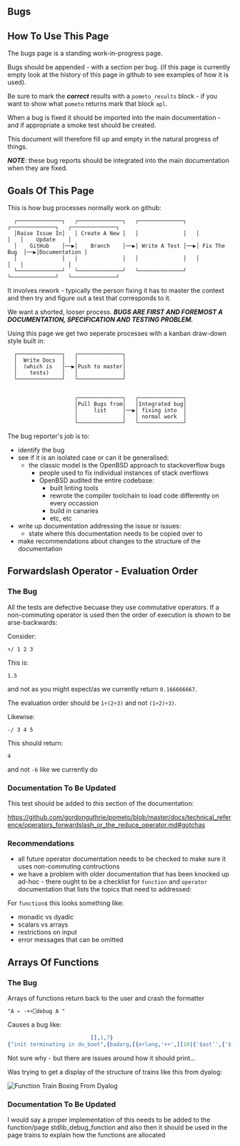 ## Bugs

## How To Use This Page

The bugs page is a standing work-in-progress page.

Bugs should be appended - with a section per bug. (if this page is currently empty look at the history of this page in github to see examples of how it is used).

Be sure to mark the ***correct*** results with a `pometo_results` block - if you want to show what `pometo` returns mark that block `apl`.

When a bug is fixed it should be imported into the main documentation - and if appropriate a smoke test should be created.

This document will therefore fill up and empty in the natural progress of things.

***NOTE***: these bug reports should be integrated into the main documentation when they are fixed.

## Goals Of This Page

This is how bug processes normally work on github:

```diagram
  ┌──────────────┐   ┌──────────────┐   ┌──────────────┐   ┌──────────────┐   ┌──────────────┐
  │Raise Issue In│   │ Create A New │   │              │   │              │   │    Update    │
  │    GitHub    │──▶│    Branch    │──▶│ Write A Test │──▶│ Fix The Bug  │──▶│Documentation │
  │              │   │              │   │              │   │              │   │              │
  └──────────────┘   └──────────────┘   └──────────────┘   └──────────────┘   └──────────────┘
```

It involves rework - typically the person fixing it has to master the context and then try and figure out a test that corresponds to it.

We want a shorted, looser process. ***BUGS ARE FIRST AND FOREMOST A DOCUMENTATION, SPECIFICATION AND TESTING PROBLEM.***

Using this page we get two seperate processes with a kanban draw-down style built in:

```diagram
  ┌──────────────┐   ┌──────────────┐
  │  Write Docs  │   │              │
  │  (which is   │──▶│Push to master│
  │    tests)    │   │              │
  └──────────────┘   └──────────────┘


                     ┌──────────────┐   ┌──────────────┐
                     │Pull Bugs from│   │Integrated bug│
                     │     list     │──▶│ fixing into  │
                     │              │   │ normal work  │
                     └──────────────┘   └──────────────┘
```

The bug reporter's job is to:

* identify the bug
* see if it is an isolated case or can it be generalised:
    * the classic model is the OpenBSD approach to stackoverflow bugs
        * people used to fix individual instances of stack overflows
        * OpenBSD audited the entire codebase:
            * built linting tools
            * rewrote the compiler toolchain to load code differently on every occassion
            * build in canaries
            * etc, etc
* write up documentation addressing the issue or issues:
   * state where this documentation needs to be copied over to
* make recommendations about changes to the structure of the documentation

## Forwardslash Operator - Evaluation Order

### The Bug

All the tests are defective becuase they use commutative operators. If a non-commuting operator is used then the order of execution is shown to be arse-backwards:

Consider:

```pometo
÷/ 1 2 3
```

This is:
```pometo_results
1.5
```
and not as you might expect/as we currently return `0.166666667`.

The evaluation order should be `1÷(2÷3)` and not `(1÷2)÷3)`.

Likewise:

```
-/ 3 4 5
```

This should return:

```pometo_results
4
```

and not `-6` like we currently do

### Documentation To Be Updated

This test should be added to this section of the documentation:

https://github.com/gordonguthrie/pometo/blob/master/docs/technical_reference/operators_forwardslash_or_the_reduce_operator.md#gotchas

### Recommendations

* all future operator documentation needs to be checked to make sure it uses non-commuting contructions
* we have a problem with older documentation that has been knocked up ad-hoc - there ought to be a checklist for `function` and `operator` documentation that lists the topics that need to addressed:

For `function`s this looks something like:

* monadic vs dyadic
* scalars vs arrays
* restrictions on input
* error messages that can be omitted

## Arrays Of Functions

### The Bug

Arrays of functions return back to the user and crash the formatter

```apl
"A ← -+÷⎕debug A "
```

Causes a bug like:
```erlang
                          [],1,7}
{"init terminating in do_boot",{badarg,[{erlang,'++',[[10|{'$ast¯',{'$func¯',["+"],ambivalent,primitive,explicit,false,none,1,6},[],1,6}],[10|{'$ast¯',{'$func¯',["�"],ambivalent,primitive,explicit,false,none,1,7},[],1,7}]],[]},{lists,append,1,[{file,"lists.erl"},{line,127}]},{string,join,2,[{file,"string.erl"},{line,2244}]},{pometo,'-interpret_TEST2/2-lc$^1/1-1-',1,[{file,"/pomet...
```

Not sure why - but there are issues around how it should print...

Was trying to get a display of the structure of trains like this from dyalog:

![Function Train Boxing From Dyalog](../images/dyalog_train_boxing.png)

### Documentation To Be Updated

I would say a proper implementation of this needs to be added to the function/page stdlib_debug_function and also then it should be used in the page trains to explain how the functions are allocated
